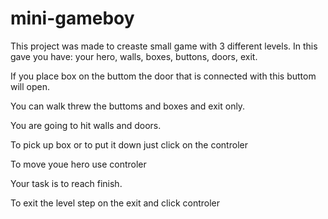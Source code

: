 # mini-gameboy

This project was made to creaste small game with 3 different levels.
In this gave you have: your hero, walls, boxes, buttons, doors, exit.
  
 If you place box on the buttom the door that is connected with this buttom will open.
 
 You can walk threw the buttoms and boxes and exit only.
 
 You are going to hit walls and doors.
 
 To pick up box or to put it down just click on the controler
 
 To move youe hero use controler
 
 Your task is to reach finish.
 
 To exit the level step on the exit and click controler
